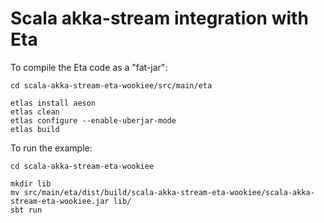 # Scala akka-stream integration with Eta

To compile the Eta code as a "fat-jar":

```
cd scala-akka-stream-eta-wookiee/src/main/eta

etlas install aeson
etlas clean
etlas configure --enable-uberjar-mode
etlas build
```

To run the example:

```
cd scala-akka-stream-eta-wookiee

mkdir lib
mv src/main/eta/dist/build/scala-akka-stream-eta-wookiee/scala-akka-stream-eta-wookiee.jar lib/
sbt run
```
